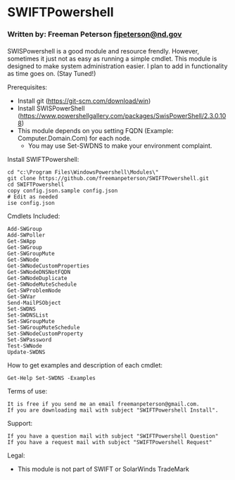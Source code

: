 
# SWIFTPowershell
### Written by:         Freeman Peterson fjpeterson@nd.gov
#### 

SWISPowershell is a good module and resource frendly. However, sometimes it just not as easy as running a simple cmdlet. This module is designed to make system administration easier. 
I plan to add in functionality as time goes on. (Stay Tuned!)

Prerequisites:
+ Install git (https://git-scm.com/download/win)
+ Install SWISPowerShell (https://www.powershellgallery.com/packages/SwisPowerShell/2.3.0.108)
+ This module depends on you setting FQDN (Example: Computer.Domain.Com) for each node. 
  - You may use Set-SWDNS to make your environment complaint. 

Install SWIFTPowershell:
```
cd "c:\Program Files\WindowsPowershell\Modules\"
git clone https://github.com/freemanpeterson/SWIFTPowershell.git
cd SWIFTPowershell
copy config.json.sample config.json
# Edit as needed
ise config.json 
````
Cmdlets Included:
```
Add-SWGroup
Add-SWPoller
Get-SWApp
Get-SWGroup
Get-SWGroupMute
Get-SWNode
Get-SWNodeCustomProperties
Get-SWNodeDNSNotFQDN
Get-SWNodeDuplicate
Get-SWNodeMuteSchedule
Get-SWProblemNode
Get-SWVar
Send-MailPSObject
Set-SWDNS
Set-SWDNSList
Set-SWGroupMute
Set-SWGroupMuteSchedule
Set-SWNodeCustomProperty
Set-SWPassword
Test-SWNode
Update-SWDNS
```
How to get examples and description of each cmdlet:
```
Get-Help Set-SWDNS -Examples
```

Terms of use: 
```
It is free if you send me an email freemanpeterson@gmail.com. 
If you are downloading mail with subject "SWIFTPowershell Install".
```
Support:
```
If you have a question mail with subject "SWIFTPowershell Question"
If you have a request mail with subject "SWIFTPowershell Request"
```
Legal:
+ This module is not part of SWIFT or SolarWinds TradeMark
